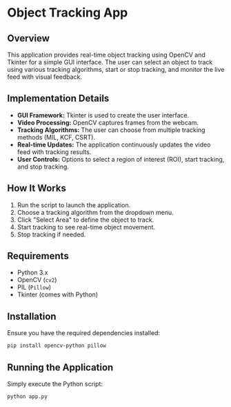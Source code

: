 # Object Tracking App

## Overview

This application provides real-time object tracking using OpenCV and Tkinter for a simple GUI interface. The user can select an object to track using various tracking algorithms, start or stop tracking, and monitor the live feed with visual feedback.

## Implementation Details

- **GUI Framework:** Tkinter is used to create the user interface.
- **Video Processing:** OpenCV captures frames from the webcam.
- **Tracking Algorithms:** The user can choose from multiple tracking methods (MIL, KCF, CSRT).
- **Real-time Updates:** The application continuously updates the video feed with tracking results.
- **User Controls:** Options to select a region of interest (ROI), start tracking, and stop tracking.

## How It Works

1. Run the script to launch the application.
2. Choose a tracking algorithm from the dropdown menu.
3. Click "Select Area" to define the object to track.
4. Start tracking to see real-time object movement.
5. Stop tracking if needed.

## Requirements

- Python 3.x
- OpenCV (`cv2`)
- PIL (`Pillow`)
- Tkinter (comes with Python)

## Installation

Ensure you have the required dependencies installed:

```bash
pip install opencv-python pillow
```

## Running the Application

Simply execute the Python script:

```bash
python app.py
```

